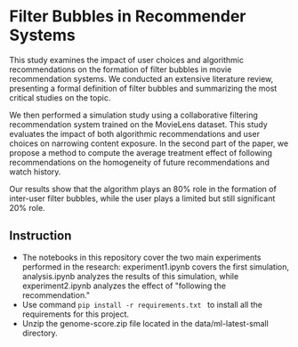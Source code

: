 # Filter Bubbles in Recommender Systems
This study examines the impact of user choices and algorithmic recommendations on the formation of filter bubbles in movie recommendation systems. We conducted an extensive literature review, presenting a formal definition of filter bubbles and summarizing the most critical studies on the topic.

We then performed a simulation study using a collaborative filtering recommendation system trained on the MovieLens dataset. This study evaluates the impact of both algorithmic recommendations and user choices on narrowing content exposure. In the second part of the paper, we propose a method to compute the average treatment effect of following recommendations on the homogeneity of future recommendations and watch history.

Our results show that the algorithm plays an 80% role in the formation of inter-user filter bubbles, while the user plays a limited but still significant 20% role.

## Instruction
- The notebooks in this repository cover the two main experiments performed in the research: experiment1.ipynb covers the first simulation, analysis.ipynb analyzes the results of this simulation, while experiment2.ipynb analyzes the effect of "following the recommendation."
- Use command ```pip install -r requirements.txt ``` to install all the requirements for this project.
- Unzip the genome-score.zip file located in the data/ml-latest-small directory.
